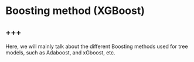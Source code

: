 # Boosting method (XGBoost)

+++
---

Here, we will mainly talk about the different Boosting methods used for tree models, such as Adaboost, and xGboost, etc.